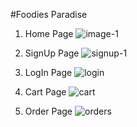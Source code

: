 #Foodies Paradise

1. Home Page
![image-1](https://github.com/shrawan0840/Foodies-Paradise/assets/87697180/5aecb4fb-a2d0-4a4e-a55f-dbdde5276ed4)

2. SignUp Page
![signup-1](https://github.com/shrawan0840/Foodies-Paradise/assets/87697180/3861d956-8c53-4ee4-9cb3-eb859bce6984)

3. LogIn Page
![login](https://github.com/shrawan0840/Foodies-Paradise/assets/87697180/835fbaae-42aa-4013-a73b-7f76653cb940)

4. Cart Page
![cart](https://github.com/shrawan0840/Foodies-Paradise/assets/87697180/d890f487-daaa-402c-b94c-a30b4eb4d292)

5. Order Page
![orders](https://github.com/shrawan0840/Foodies-Paradise/assets/87697180/a13c615b-d213-42c9-a2d1-a16f3e6c463b)
